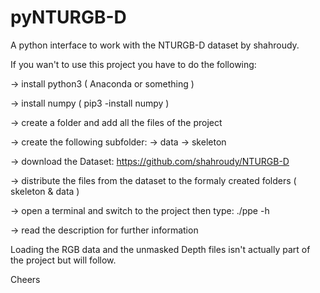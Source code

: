 # pyNTURGB-D

A python interface to work with the NTURGB-D dataset by shahroudy.

If you wan't to use this project you have to do the following:

  -> install python3 ( Anaconda or something )
  
  -> install numpy ( pip3 -install numpy )
  
  -> create a folder and add all the files of the project
  
  -> create the following subfolder: 
        -> data 
        -> skeleton
  
  -> download the Dataset: https://github.com/shahroudy/NTURGB-D
  
  -> distribute the files from the dataset to the formaly created folders ( skeleton & data )
  
  -> open a terminal and switch to the project then type: ./ppe -h 
  
  -> read the description for further information
  
Loading the RGB data and the unmasked Depth files isn't actually part of the project but will follow.

Cheers
  

  
  

